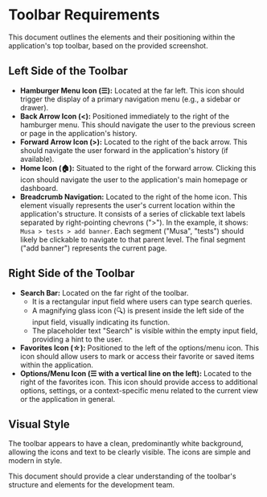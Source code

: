 # Toolbar Requirements

This document outlines the elements and their positioning within the application's top toolbar, based on the provided screenshot.

## Left Side of the Toolbar

* **Hamburger Menu Icon (☰):** Located at the far left. This icon should trigger the display of a primary navigation menu (e.g., a sidebar or drawer).
* **Back Arrow Icon (<):** Positioned immediately to the right of the hamburger menu. This should navigate the user to the previous screen or page in the application's history.
* **Forward Arrow Icon (>):** Located to the right of the back arrow. This should navigate the user forward in the application's history (if available).
* **Home Icon (🏠):** Situated to the right of the forward arrow. Clicking this icon should navigate the user to the application's main homepage or dashboard.
* **Breadcrumb Navigation:** Located to the right of the home icon. This element visually represents the user's current location within the application's structure. It consists of a series of clickable text labels separated by right-pointing chevrons (">"). In the example, it shows: `Musa > tests > add banner`. Each segment ("Musa", "tests") should likely be clickable to navigate to that parent level. The final segment ("add banner") represents the current page.

## Right Side of the Toolbar

* **Search Bar:** Located on the far right of the toolbar.
    * It is a rectangular input field where users can type search queries.
    * A magnifying glass icon (🔍) is present inside the left side of the input field, visually indicating its function.
    * The placeholder text "Search" is visible within the empty input field, providing a hint to the user.
* **Favorites Icon (☆):** Positioned to the left of the options/menu icon. This icon should allow users to mark or access their favorite or saved items within the application.
* **Options/Menu Icon (☰ with a vertical line on the left):** Located to the right of the favorites icon. This icon should provide access to additional options, settings, or a context-specific menu related to the current view or the application in general.

## Visual Style

The toolbar appears to have a clean, predominantly white background, allowing the icons and text to be clearly visible. The icons are simple and modern in style.

This document should provide a clear understanding of the toolbar's structure and elements for the development team.